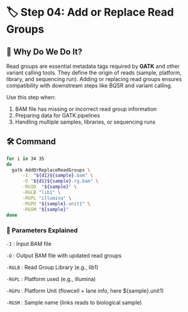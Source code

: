 
# 🏷️ Step 04: Add or Replace Read Groups

## 🎯 Why Do We Do It?
Read groups are essential metadata tags required by **GATK** and other variant calling tools. They define the origin of reads (sample, platform, library, and sequencing run). Adding or replacing read groups ensures compatibility with downstream steps like BQSR and variant calling.

Use this step when:
1. BAM file has missing or incorrect read group information  
2. Preparing data for GATK pipelines  
3. Handling multiple samples, libraries, or sequencing runs  

## 🛠️ Command

```bash
for i in 34 35
do
  gatk AddOrReplaceReadGroups \
      -I  "${d1}${sample}.bam" \
      -O "${d1}${sample}.rg.bam" \
      -RGID  "${sample}" \
      -RGLB "lib1" \
      -RGPL "illumina" \
      -RGPU "${sample}.unit1" \
      -RGSM "${sample}"
done
```

### 🧾 Parameters Explained  
```-I``` : Input BAM file 

```-O``` : Output BAM file with updated read groups 

```-RGLB``` : Read Group Library (e.g., lib1) 

```-RGPL``` : Platform used (e.g., illumina) 

```-RGPU``` : Platform Unit (flowcell + lane info, here ${sample}.unit1) 

```-RGSM``` : Sample name (links reads to biological sample)
